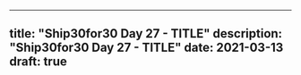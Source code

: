 
---
title: "Ship30for30 Day 27 - TITLE"
description: "Ship30for30 Day 27 - TITLE"
date: 2021-03-13
draft: true
---

